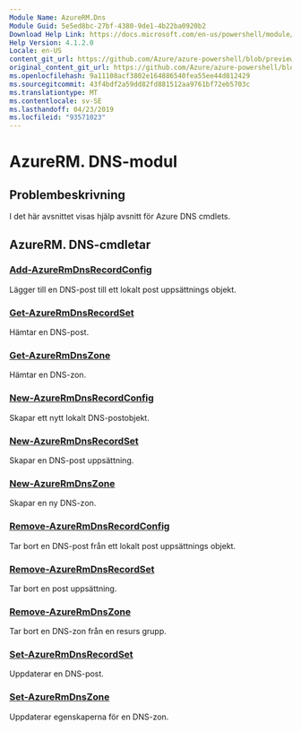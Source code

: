 ```yaml
---
Module Name: AzureRM.Dns
Module Guid: 5e5ed8bc-27bf-4380-9de1-4b22ba0920b2
Download Help Link: https://docs.microsoft.com/en-us/powershell/module/azurerm.dns
Help Version: 4.1.2.0
Locale: en-US
content_git_url: https://github.com/Azure/azure-powershell/blob/preview/src/ResourceManager/Dns/Commands.Dns/help/AzureRM.DNS.md
original_content_git_url: https://github.com/Azure/azure-powershell/blob/preview/src/ResourceManager/Dns/Commands.Dns/help/AzureRM.DNS.md
ms.openlocfilehash: 9a11108acf3802e164886540fea55ee44d812429
ms.sourcegitcommit: 43f4bdf2a59dd82fd881512aa9761bf72eb5703c
ms.translationtype: MT
ms.contentlocale: sv-SE
ms.lasthandoff: 04/23/2019
ms.locfileid: "93571023"
---
```

# AzureRM. DNS-modul
## Problembeskrivning
I det här avsnittet visas hjälp avsnitt för Azure DNS cmdlets.

## AzureRM. DNS-cmdletar
### [Add-AzureRmDnsRecordConfig](Add-AzureRmDnsRecordConfig.md)
Lägger till en DNS-post till ett lokalt post uppsättnings objekt.

### [Get-AzureRmDnsRecordSet](Get-AzureRmDnsRecordSet.md)
Hämtar en DNS-post.

### [Get-AzureRmDnsZone](Get-AzureRmDnsZone.md)
Hämtar en DNS-zon.

### [New-AzureRmDnsRecordConfig](New-AzureRmDnsRecordConfig.md)
Skapar ett nytt lokalt DNS-postobjekt.

### [New-AzureRmDnsRecordSet](New-AzureRmDnsRecordSet.md)
Skapar en DNS-post uppsättning.

### [New-AzureRmDnsZone](New-AzureRmDnsZone.md)
Skapar en ny DNS-zon.

### [Remove-AzureRmDnsRecordConfig](Remove-AzureRmDnsRecordConfig.md)
Tar bort en DNS-post från ett lokalt post uppsättnings objekt.

### [Remove-AzureRmDnsRecordSet](Remove-AzureRmDnsRecordSet.md)
Tar bort en post uppsättning.

### [Remove-AzureRmDnsZone](Remove-AzureRmDnsZone.md)
Tar bort en DNS-zon från en resurs grupp.

### [Set-AzureRmDnsRecordSet](Set-AzureRmDnsRecordSet.md)
Uppdaterar en DNS-post.

### [Set-AzureRmDnsZone](Set-AzureRmDnsZone.md)
Uppdaterar egenskaperna för en DNS-zon.

